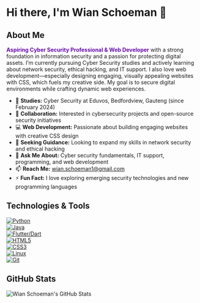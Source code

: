 # Hi there, I'm Wian Schoeman 👋

## About Me
<span style="color:#6a0dad; font-weight:bold;">Aspiring Cyber Security Professional & Web Developer</span> with a strong foundation in information security and a passion for protecting digital assets. I’m currently pursuing Cyber Security studies and actively learning about network security, ethical hacking, and IT support. I also love web development—especially designing engaging, visually appealing websites with CSS, which fuels my creative side. My goal is to secure digital environments while crafting dynamic web experiences.

- 🌱 **Studies:** Cyber Security at Eduvos, Bedfordview, Gauteng (since February 2024)
- 👯 **Collaboration:** Interested in cybersecurity projects and open-source security initiatives
- 💻 **Web Development:** Passionate about building engaging websites with creative CSS design
- 🤔 **Seeking Guidance:** Looking to expand my skills in network security and ethical hacking
- 💬 **Ask Me About:** Cyber security fundamentals, IT support, programming, and web development
- 📫 **Reach Me:** [wian.schoeman1@gmail.com](mailto:wian.schoeman1@gmail.com)
- ⚡ **Fun Fact:** I love exploring emerging security technologies and new programming languages

## Technologies & Tools
[![Python](https://img.shields.io/badge/-Python-6a0dad?style=flat&logo=python&logoColor=white)](https://www.python.org)  
[![Java](https://img.shields.io/badge/-Java-6a0dad?style=flat&logo=java&logoColor=white)](https://www.java.com)  
[![Flutter/Dart](https://img.shields.io/badge/-Flutter/Dart-6a0dad?style=flat&logo=flutter&logoColor=white)](https://flutter.dev)  
[![HTML5](https://img.shields.io/badge/-HTML5-6a0dad?style=flat&logo=html5&logoColor=white)](https://developer.mozilla.org/en-US/docs/Web/Guide/HTML/HTML5)  
[![CSS3](https://img.shields.io/badge/-CSS3-6a0dad?style=flat&logo=css3&logoColor=white)](https://developer.mozilla.org/en-US/docs/Web/CSS)  
[![Linux](https://img.shields.io/badge/-Linux-6a0dad?style=flat&logo=linux&logoColor=white)](https://www.linux.org)  
[![Git](https://img.shields.io/badge/-Git-6a0dad?style=flat&logo=git&logoColor=white)](https://git-scm.com)

## GitHub Stats
![Wian Schoeman's GitHub Stats](https://github-readme-stats.vercel.app/api?username=Wian47&show_icons=true&hide_border=true)
